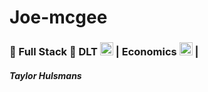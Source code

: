 # Joe-mcgee
### :unicorn: Full Stack :ninja:  DLT <img src="https://cdn.iconscout.com/icon/free/png-256/ethereum-3-569581.png" width="21" height="21" /> | Economics <img src="https://img.icons8.com/cotton/2x/economic-growth-.png" width="21" height="21" /> |
##### Taylor Hulsmans

